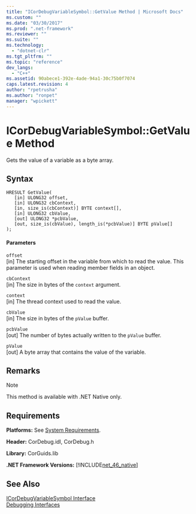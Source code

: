 ```yaml
---
title: "ICorDebugVariableSymbol::GetValue Method | Microsoft Docs"
ms.custom: ""
ms.date: "03/30/2017"
ms.prod: ".net-framework"
ms.reviewer: ""
ms.suite: ""
ms.technology: 
  - "dotnet-clr"
ms.tgt_pltfrm: ""
ms.topic: "reference"
dev_langs: 
  - "C++"
ms.assetid: 90abece1-392e-4ade-94a1-30c75b0f7074
caps.latest.revision: 4
author: "rpetrusha"
ms.author: "ronpet"
manager: "wpickett"
---
```

# ICorDebugVariableSymbol::GetValue Method
Gets the value of a variable as a byte array.  
  
## Syntax  
  
```  
HRESULT GetValue(  
   [in] ULONG32 offset,  
   [in] ULONG32 cbContext,  
   [in, size_is(cbContext)] BYTE context[],  
   [in] ULONG32 cbValue,  
   [out] ULONG32 *pcbValue,  
   [out, size_is(cbValue), length_is(*pcbValue)] BYTE pValue[]  
);  
```  
  
#### Parameters  
 `offset`  
 [in] The starting offset in the variable from which to read the value. This parameter is used when reading member fields in an object.  
  
 `cbContext`  
 [in] The size in bytes of the `context` argument.  
  
 `context`  
 [in] The thread context used to read the value.  
  
 `cbValue`  
 [in] The size in bytes of the `pValue` buffer.  
  
 `pcbValue`  
 [out] The number of bytes actually written to the `pValue` buffer.  
  
 `pValue`  
 [out] A byte array that contains the value of the variable.  
  
## Remarks  
  
> [!NOTE]
>  This method is available with .NET Native only.  
  
## Requirements  
 **Platforms:** See [System Requirements](../../../../docs/framework/get-started/system-requirements.md).  
  
 **Header:** CorDebug.idl, CorDebug.h  
  
 **Library:** CorGuids.lib  
  
 **.NET Framework Versions:** [!INCLUDE[net_46_native](../../../../includes/net-46-native-md.md)]  
  
## See Also  
 [ICorDebugVariableSymbol Interface](../../../../docs/framework/unmanaged-api/debugging/icordebugvariablesymbol-interface.md)   
 [Debugging Interfaces](../../../../docs/framework/unmanaged-api/debugging/debugging-interfaces.md)
